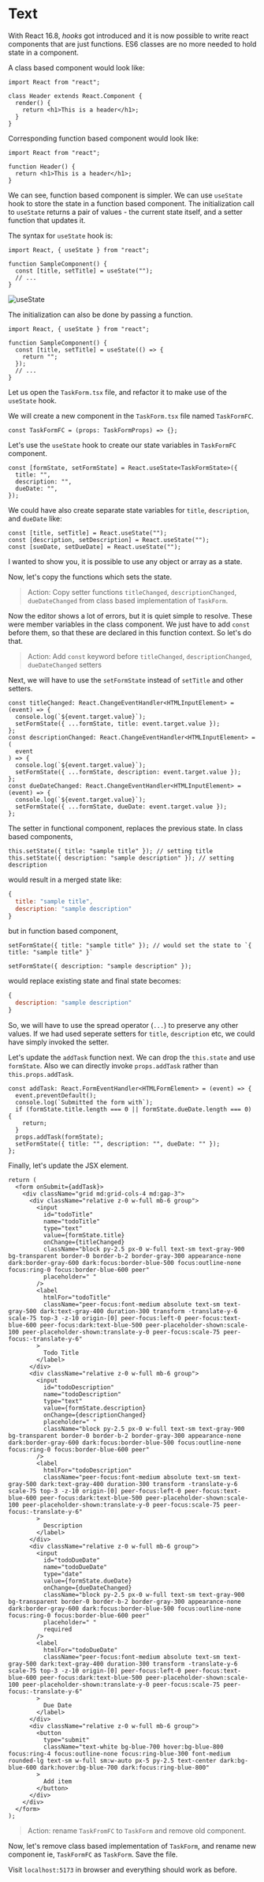 # Text

With React 16.8, _hooks_ got introduced and it is now possible to write react components that are just functions. ES6 classes are no more needed to hold state in a component.

A class based component would look like:

```tsx
import React from "react";

class Header extends React.Component {
  render() {
    return <h1>This is a header</h1>;
  }
}
```

Corresponding function based component would look like:

```tsx
import React from "react";

function Header() {
  return <h1>This is a header</h1>;
}
```

We can see, function based component is simpler. We can use `useState` hook to store the state in a function based component. The initialization call to `useState` returns a pair of values - the current state itself, and a setter function that updates it.

The syntax for `useState` hook is:

```tsx
import React, { useState } from "react";

function SampleComponent() {
  const [title, setTitle] = useState("");
  // ...
}
```

![useState](./useState.png)

The initialization can also be done by passing a function.

```tsx
import React, { useState } from "react";

function SampleComponent() {
  const [title, setTitle] = useState(() => {
    return "";
  });
  // ...
}
```

Let us open the `TaskForm.tsx` file, and refactor it to make use of the `useState` hook.

We will create a new component in the `TaskForm.tsx` file named `TaskFormFC`.

```tsx
const TaskFormFC = (props: TaskFormProps) => {};
```

Let's use the `useState` hook to create our state variables in `TaskFormFC` component.

```tsx
const [formState, setFormState] = React.useState<TaskFormState>({
  title: "",
  description: "",
  dueDate: "",
});
```

We could have also create separate state variables for `title`, `description`, and `dueDate` like:

```tsx
const [title, setTitle] = React.useState("");
const [description, setDescription] = React.useState("");
const [sueDate, setDueDate] = React.useState("");
```

I wanted to show you, it is possible to use any object or array as a state.

Now, let's copy the functions which sets the state.

> Action: Copy setter functions `titleChanged`, `descriptionChanged`, `dueDateChanged` from class based implementation of `TaskForm`.

Now the editor shows a lot of errors, but it is quiet simple to resolve. These were member variables in the class component. We just have to add `const` before them, so that these are declared in this function context. So let's do that.

> Action: Add `const` keyword before `titleChanged`, `descriptionChanged`, `dueDateChanged` setters

Next, we will have to use the `setFormState` instead of `setTitle` and other setters.

```tsx
const titleChanged: React.ChangeEventHandler<HTMLInputElement> = (event) => {
  console.log(`${event.target.value}`);
  setFormState({ ...formState, title: event.target.value });
};
const descriptionChanged: React.ChangeEventHandler<HTMLInputElement> = (
  event
) => {
  console.log(`${event.target.value}`);
  setFormState({ ...formState, description: event.target.value });
};
const dueDateChanged: React.ChangeEventHandler<HTMLInputElement> = (event) => {
  console.log(`${event.target.value}`);
  setFormState({ ...formState, dueDate: event.target.value });
};
```

The setter in functional component, replaces the previous state. In class based components,

```tsx
this.setState({ title: "sample title" }); // setting title
this.setState({ description: "sample description" }); // setting description
```

would result in a merged state like:

```js
{
  title: "sample title",
  description: "sample description"
}
```

but in function based component,

```tsx
setFormState({ title: "sample title" }); // would set the state to `{ title: "sample title" }`

setFormState({ description: "sample description" });
```

would replace existing state and final state becomes:

```js
{ 
  description: "sample description"
}
```

So, we will have to use the spread operator (`...`) to preserve any other values. If we had used seperate setters for `title`, `description` etc, we could have simply invoked the setter.

Let's update the `addTask` function next. We can drop the `this.state` and use `formState`. Also we can directly invoke `props.addTask` rather than `this.props.addTask`.

```tsx
const addTask: React.FormEventHandler<HTMLFormElement> = (event) => {
  event.preventDefault();
  console.log(`Submitted the form with`);
  if (formState.title.length === 0 || formState.dueDate.length === 0) {
    return;
  }
  props.addTask(formState);
  setFormState({ title: "", description: "", dueDate: "" });
};
```

Finally, let's update the JSX element.

```tsx
return (
  <form onSubmit={addTask}>
    <div className="grid md:grid-cols-4 md:gap-3">
      <div className="relative z-0 w-full mb-6 group">
        <input
          id="todoTitle"
          name="todoTitle"
          type="text"
          value={formState.title}
          onChange={titleChanged}
          className="block py-2.5 px-0 w-full text-sm text-gray-900 bg-transparent border-0 border-b-2 border-gray-300 appearance-none dark:border-gray-600 dark:focus:border-blue-500 focus:outline-none focus:ring-0 focus:border-blue-600 peer"
          placeholder=" "
        />
        <label
          htmlFor="todoTitle"
          className="peer-focus:font-medium absolute text-sm text-gray-500 dark:text-gray-400 duration-300 transform -translate-y-6 scale-75 top-3 -z-10 origin-[0] peer-focus:left-0 peer-focus:text-blue-600 peer-focus:dark:text-blue-500 peer-placeholder-shown:scale-100 peer-placeholder-shown:translate-y-0 peer-focus:scale-75 peer-focus:-translate-y-6"
        >
          Todo Title
        </label>
      </div>
      <div className="relative z-0 w-full mb-6 group">
        <input
          id="todoDescription"
          name="todoDescription"
          type="text"
          value={formState.description}
          onChange={descriptionChanged}
          placeholder=" "
          className="block py-2.5 px-0 w-full text-sm text-gray-900 bg-transparent border-0 border-b-2 border-gray-300 appearance-none dark:border-gray-600 dark:focus:border-blue-500 focus:outline-none focus:ring-0 focus:border-blue-600 peer"
        />
        <label
          htmlFor="todoDescription"
          className="peer-focus:font-medium absolute text-sm text-gray-500 dark:text-gray-400 duration-300 transform -translate-y-6 scale-75 top-3 -z-10 origin-[0] peer-focus:left-0 peer-focus:text-blue-600 peer-focus:dark:text-blue-500 peer-placeholder-shown:scale-100 peer-placeholder-shown:translate-y-0 peer-focus:scale-75 peer-focus:-translate-y-6"
        >
          Description
        </label>
      </div>
      <div className="relative z-0 w-full mb-6 group">
        <input
          id="todoDueDate"
          name="todoDueDate"
          type="date"
          value={formState.dueDate}
          onChange={dueDateChanged}
          className="block py-2.5 px-0 w-full text-sm text-gray-900 bg-transparent border-0 border-b-2 border-gray-300 appearance-none dark:border-gray-600 dark:focus:border-blue-500 focus:outline-none focus:ring-0 focus:border-blue-600 peer"
          placeholder=" "
          required
        />
        <label
          htmlFor="todoDueDate"
          className="peer-focus:font-medium absolute text-sm text-gray-500 dark:text-gray-400 duration-300 transform -translate-y-6 scale-75 top-3 -z-10 origin-[0] peer-focus:left-0 peer-focus:text-blue-600 peer-focus:dark:text-blue-500 peer-placeholder-shown:scale-100 peer-placeholder-shown:translate-y-0 peer-focus:scale-75 peer-focus:-translate-y-6"
        >
          Due Date
        </label>
      </div>
      <div className="relative z-0 w-full mb-6 group">
        <button
          type="submit"
          className="text-white bg-blue-700 hover:bg-blue-800 focus:ring-4 focus:outline-none focus:ring-blue-300 font-medium rounded-lg text-sm w-full sm:w-auto px-5 py-2.5 text-center dark:bg-blue-600 dark:hover:bg-blue-700 dark:focus:ring-blue-800"
        >
          Add item
        </button>
      </div>
    </div>
  </form>
);
```

> Action: rename `TaskFromFC` to `TaskForm` and remove old component.

Now, let's remove class based implementation of `TaskForm`, and rename new component ie, `TaskFormFC` as `TaskForm`. Save the file.

Visit `localhost:5173` in browser and everything should work as before.
